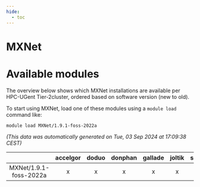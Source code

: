 ```yaml
---
hide:
  - toc
---
```


MXNet
=====

# Available modules


The overview below shows which MXNet installations are available per HPC-UGent Tier-2cluster, ordered based on software version (new to old).

To start using MXNet, load one of these modules using a `module load` command like:

```shell
module load MXNet/1.9.1-foss-2022a
```

*(This data was automatically generated on Tue, 03 Sep 2024 at 17:09:38 CEST)*  

| |accelgor|doduo|donphan|gallade|joltik|shinx|skitty|
| :---: | :---: | :---: | :---: | :---: | :---: | :---: | :---: |
|MXNet/1.9.1-foss-2022a|x|x|x|x|x|-|x|
